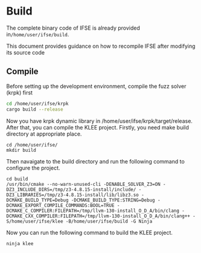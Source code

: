 # Build
The complete binary code of IFSE is already provided in`/home/user/ifse/build`. 

This document provides guidance on how to recompile IFSE after modifying its source code

## Compile
Before setting up the development environment, compile the fuzz solver (krpk) first
```bash
cd /home/user/ifse/krpk
cargo build --release
```
Now you have krpk dynamic library in /home/user/ifse/krpk/target/release. After that, you can compile the KLEE project. Firstly, you need make build directory at appropriate place.
```
cd /home/user/ifse/
mkdir build
```
Then navaigate to the build directory and run the following command to configure the project.
```
cd build
/usr/bin/cmake --no-warn-unused-cli -DENABLE_SOLVER_Z3=ON -DZ3_INCLUDE_DIRS=/tmp/z3-4.8.15-install/include/ -DZ3_LIBRARIES=/tmp/z3-4.8.15-install/lib/libz3.so -DCMAKE_BUILD_TYPE=Debug -DCMAKE_BUILD_TYPE:STRING=Debug -DCMAKE_EXPORT_COMPILE_COMMANDS:BOOL=TRUE -DCMAKE_C_COMPILER:FILEPATH=/tmp/llvm-130-install_O_D_A/bin/clang -DCMAKE_CXX_COMPILER:FILEPATH=/tmp/llvm-130-install_O_D_A/bin/clang++ -S/home/user/ifse/klee -B/home/user/ifse/build -G Ninja
```

Now you can run the following command to build the KLEE project.

```
ninja klee
```